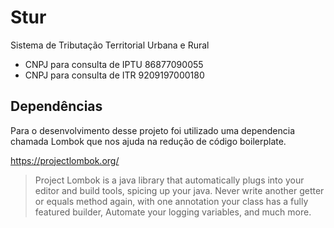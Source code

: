 # Stur

Sistema de Tributação Territorial Urbana e Rural

- CNPJ para consulta de IPTU 86877090055
- CNPJ para consulta de ITR 9209197000180

## Dependências

Para o desenvolvimento desse projeto foi utilizado uma dependencia chamada Lombok que nos ajuda na redução de código boilerplate.

https://projectlombok.org/
>Project Lombok is a java library that automatically plugs into your editor and build tools, spicing up your java.
>Never write another getter or equals method again, with one annotation your class has a fully featured builder, Automate your logging variables, and much more.
